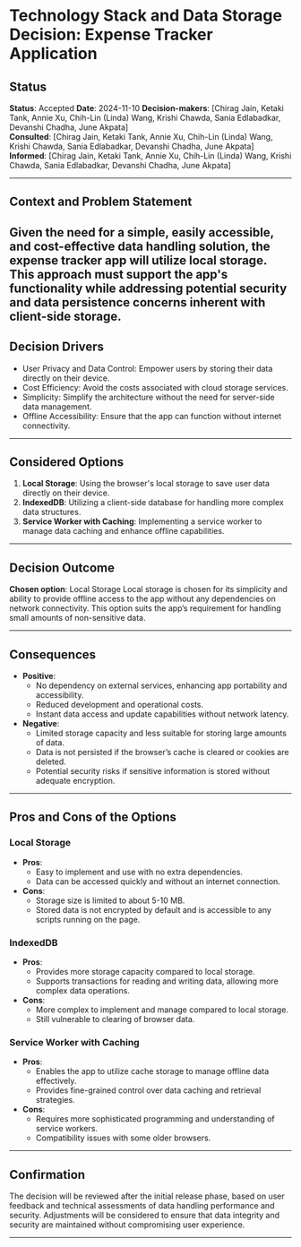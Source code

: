 # Technology Stack and Data Storage Decision: Expense Tracker Application

## Status
**Status**: Accepted 
**Date**: 2024-11-10 
**Decision-makers**: [Chirag Jain, Ketaki Tank, Annie Xu, Chih-Lin (Linda) Wang, Krishi Chawda, Sania Edlabadkar, Devanshi Chadha, June Akpata]  
**Consulted**: [Chirag Jain, Ketaki Tank, Annie Xu, Chih-Lin (Linda) Wang, Krishi Chawda, Sania Edlabadkar, Devanshi Chadha, June Akpata]  
**Informed**: [Chirag Jain, Ketaki Tank, Annie Xu, Chih-Lin (Linda) Wang, Krishi Chawda, Sania Edlabadkar, Devanshi Chadha, June Akpata] 

---

## Context and Problem Statement
Given the need for a simple, easily accessible, and cost-effective data handling solution, the expense tracker app will utilize local storage. This approach must support the app's functionality while addressing potential security and data persistence concerns inherent with client-side storage.
---

## Decision Drivers
* User Privacy and Data Control: Empower users by storing their data directly on their device.
* Cost Efficiency: Avoid the costs associated with cloud storage services.
* Simplicity: Simplify the architecture without the need for server-side data management.
* Offline Accessibility: Ensure that the app can function without internet connectivity.


---

## Considered Options
1. **Local Storage**: Using the browser's local storage to save user data directly on their device.
2. **IndexedDB**: Utilizing a client-side database for handling more complex data structures.
3. **Service Worker with Caching**: Implementing a service worker to manage data caching and enhance offline capabilities.

---

## Decision Outcome
**Chosen option**: Local Storage
Local storage is chosen for its simplicity and ability to provide offline access to the app without any dependencies on network connectivity. This option suits the app’s requirement for handling small amounts of non-sensitive data.


---

## Consequences
* **Positive**: 
  * No dependency on external services, enhancing app portability and accessibility.
  * Reduced development and operational costs.
  * Instant data access and update capabilities without network latency.
* **Negative**: 
  * Limited storage capacity and less suitable for storing large amounts of data.
  * Data is not persisted if the browser’s cache is cleared or cookies are deleted.
  * Potential security risks if sensitive information is stored without adequate encryption.
---

## Pros and Cons of the Options

### Local Storage
* **Pros**: 
  * Easy to implement and use with no extra dependencies.
  * Data can be accessed quickly and without an internet connection.
* **Cons**: 
  * Storage size is limited to about 5-10 MB.
  * Stored data is not encrypted by default and is accessible to any scripts running on the page.

### IndexedDB
* **Pros**: 
  * Provides more storage capacity compared to local storage.
  * Supports transactions for reading and writing data, allowing more complex data operations.
* **Cons**: 
  * More complex to implement and manage compared to local storage.
  * Still vulnerable to clearing of browser data.

### Service Worker with Caching
* **Pros**: 
  * Enables the app to utilize cache storage to manage offline data effectively.
  * Provides fine-grained control over data caching and retrieval strategies.
* **Cons**: 
  * Requires more sophisticated programming and understanding of service workers.
  * Compatibility issues with some older browsers.

---

## Confirmation
The decision will be reviewed after the initial release phase, based on user feedback and technical assessments of data handling performance and security. Adjustments will be considered to ensure that data integrity and security are maintained without compromising user experience.

--- 

